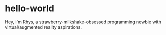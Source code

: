 # hello-world
Hey, i'm Rhys, a strawberry-milkshake-obsessed programming newbie with virtual/augmented reality aspirations.
